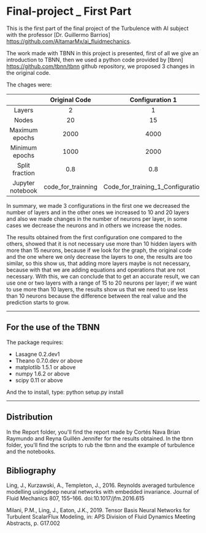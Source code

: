 # Final-project _ First Part 
This is the first part of the final project of the Turbulence with AI subject with the professor [Dr. Guillermo Barrios] https://github.com/AltamarMx/ai_fluidmechanics. 

The work made with TBNN in this project is presented, first of all we give an introduction to TBNN, then we used a python code provided by [tbnn] https://github.com/tbnn/tbnn github repository, we proposed 3 changes in the original code. 

The chages were: 

|                   |    Original Code   |          Configuration 1          |          Configuration 2          |          Configuration 3          |
|:-----------------:|:------------------:|:---------------------------------:|:---------------------------------:|:---------------------------------:|
|       Layers      |          2         |                 1                 |                 10                |                 20                |
|       Nodes       |         20         |                 15                |                 20                |                 10                |
|  Maximum  epochs  |        2000        |                4000               |                5000               |                4000               |
|  Minimum  epochs  |        1000        |                2000               |                2000               |                1000               |
|  Split  fraction  |         0.8        |                0.8                |                0.9                |                0.7                |
| Jupyter  notebook | code_for_trainning | Code_for_training_1_Configuration | Code_for_training_2_Configuration | Code_for_training_3_Configuration |

In summary, we made 3 configurations in the first one we decreased the number of layers and in the other ones we increased to 10 and 20 layers and also we made changes in the number of neurons per layer, in some cases we decrease the neurons and in others we increase the nodes. 

The results obtained from the first configuration one compared to the others, showed that it is not necessary use more than 10 hidden layers with more than 15 neurons, because if we look for the graph, the original code and the one where we only decrease the layers to one, the results are too similar, so this show us, that adding more layers maybe is not necessary, because with that we are adding equations and operations that are not necessary. With this, we can conclude that to get an accurate result, we can use one or two layers with a range of 15 to 20 neurons per layer; if we want to use more than 10 layers, the results show us that we need to use less than 10 neurons because the difference between the real value and the prediction starts to grow.

---------------------------------------
## For the use of the TBNN
The package requires:
- Lasagne 0.2.dev1
- Theano 0.7.0.dev or above
- matplotlib 1.5.1 or above
- numpy 1.6.2 or above
- scipy 0.11 or above

And the to install, type: python setup.py install 

----------------------------------
## Distribution

In the Report folder, you'll find the report made by Cortés Nava Brian Raymundo and Reyna Guillén Jennifer for the results obtained.
In the tbnn folder, you'll find the scripts to rub the tbnn and the example of turbulence and the notebooks.

## Bibliography

Ling,  J.,  Kurzawski,  A.,  Templeton,  J.,  2016.   Reynolds  averaged  turbulence  modelling  usingdeep  neural  networks  with  embedded  invariance.   Journal  of  Fluid  Mechanics  807,  155–166. doi:10.1017/jfm.2016.615

Milani,  P.M.,  Ling,  J.,  Eaton,  J.K.,  2019.   Tensor  Basis  Neural  Networks  for  Turbulent  ScalarFlux Modeling, in:  APS Division of Fluid Dynamics Meeting Abstracts, p. G17.002
